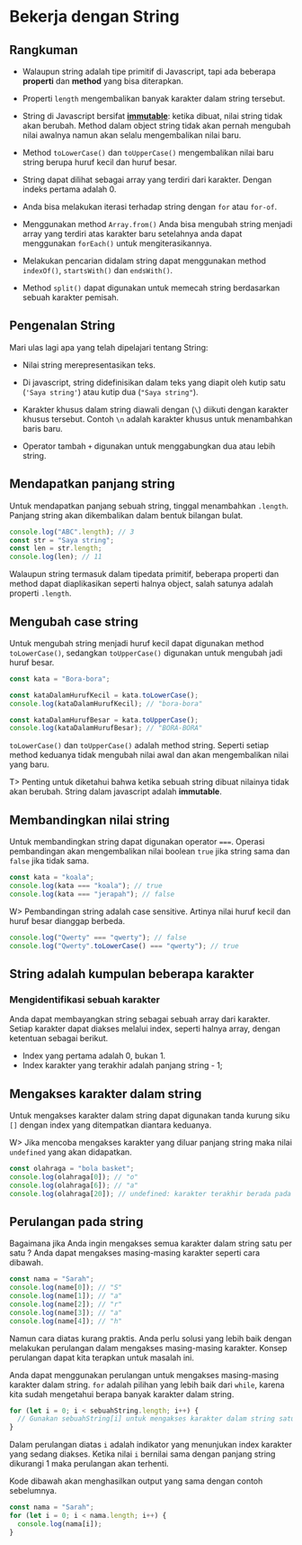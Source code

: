# Bekerja dengan String

## Rangkuman

* Walaupun string adalah tipe primitif di Javascript, tapi ada beberapa **properti** dan **method** yang bisa diterapkan.

* Properti `length` mengembalikan banyak karakter dalam string tersebut.

* String di Javascript bersifat  **[immutable]( https://en.wikipedia.org/wiki/Immutable_object )**: ketika dibuat, nilai string tidak akan berubah. Method dalam object string tidak akan pernah mengubah nilai awalnya namun akan selalu mengembalikan nilai baru.

* Method `toLowerCase()` dan `toUpperCase()` mengembalikan nilai baru string berupa huruf kecil dan huruf besar.

* String dapat dilihat sebagai array yang terdiri dari karakter. Dengan indeks pertama adalah 0.

* Anda bisa melakukan iterasi terhadap string dengan `for` atau `for-of`.

* Menggunakan method `Array.from()` Anda bisa mengubah string menjadi array yang terdiri atas karakter baru setelahnya anda dapat menggunakan `forEach()` untuk mengiterasikannya.

* Melakukan pencarian didalam string dapat menggunakan method `indexOf()`, `startsWith()` dan `endsWith()`.

* Method `split()` dapat digunakan untuk memecah string berdasarkan sebuah karakter pemisah. 

## Pengenalan String 

Mari ulas lagi apa yang telah dipelajari tentang String:

* Nilai string merepresentasikan teks.

* Di javascript, string didefinisikan dalam teks yang diapit oleh kutip satu (`'Saya string'`) atau kutip dua (`"Saya string"`).

* Karakter khusus dalam string diawali dengan (`\`) diikuti dengan karakter khusus tersebut. Contoh `\n` adalah karakter khusus untuk menambahkan baris baru.

* Operator tambah `+` digunakan untuk menggabungkan dua atau lebih string.

## Mendapatkan panjang string

Untuk mendapatkan panjang sebuah string, tinggal menambahkan `.length`. Panjang string akan dikembalikan dalam bentuk bilangan bulat.

```js
console.log("ABC".length); // 3
const str = "Saya string";
const len = str.length;
console.log(len); // 11
```

Walaupun string termasuk dalam tipedata primitif, beberapa properti dan method dapat diaplikasikan seperti halnya object, salah satunya adalah properti `.length`.

## Mengubah case string

Untuk mengubah string menjadi huruf kecil dapat digunakan method `toLowerCase()`, sedangkan `toUpperCase()` digunakan untuk mengubah jadi huruf besar.

```js
const kata = "Bora-bora";

const kataDalamHurufKecil = kata.toLowerCase();
console.log(kataDalamHurufKecil); // "bora-bora"

const kataDalamHurufBesar = kata.toUpperCase();
console.log(kataDalamHurufBesar); // "BORA-BORA"
```

`toLowerCase()` dan `toUpperCase()` adalah method string. Seperti setiap method keduanya tidak mengubah nilai awal dan akan mengembalikan nilai yang baru. 

T> Penting untuk diketahui bahwa ketika sebuah string dibuat nilainya tidak akan berubah. String dalam javascript adalah **immutable**.

## Membandingkan nilai string

Untuk membandingkan string dapat digunakan operator `===`. Operasi pembandingan akan mengembalikan nilai boolean `true` jika string sama dan `false` jika tidak sama.

```js
const kata = "koala";
console.log(kata === "koala"); // true
console.log(kata === "jerapah"); // false
```

W> Pembandingan string adalah case sensitive. Artinya nilai huruf kecil dan huruf besar dianggap berbeda.

```js
console.log("Qwerty" === "qwerty"); // false
console.log("Qwerty".toLowerCase() === "qwerty"); // true
```

## String adalah kumpulan beberapa karakter

### Mengidentifikasi sebuah karakter

Anda dapat membayangkan string sebagai sebuah array dari karakter. Setiap karakter dapat diakses melalui index, seperti halnya array, dengan ketentuan sebagai berikut.

* Index yang pertama adalah 0, bukan 1.
* Index karakter yang terakhir adalah panjang string - 1;

## Mengakses karakter dalam string

Untuk mengakses karakter dalam string dapat digunakan tanda kurung siku `[]` dengan index yang ditempatkan diantara keduanya.

W> Jika mencoba mengakses karakter yang diluar panjang string maka nilai `undefined` yang akan didapatkan.

```js
const olahraga = "bola basket";
console.log(olahraga[0]); // "o"
console.log(olahraga[6]); // "a"
console.log(olahraga[20]); // undefined: karakter terakhir berada pada index 10
```

## Perulangan pada string

Bagaimana jika Anda ingin mengakses semua karakter dalam string satu per satu ? Anda dapat mengakses masing-masing karakter seperti cara dibawah.

```js
const nama = "Sarah";
console.log(name[0]); // "S"
console.log(name[1]); // "a"
console.log(name[2]); // "r"
console.log(name[3]); // "a"
console.log(name[4]); // "h"
```

Namun cara diatas kurang praktis. Anda perlu solusi yang lebih baik dengan melakukan perulangan dalam mengakses masing-masing karakter. Konsep perulangan dapat kita terapkan untuk masalah ini.

Anda dapat menggunakan perulangan untuk mengakses masing-masing karakter dalam string. `for` adalah pilihan yang lebih baik dari `while`, karena kita sudah mengetahui berapa banyak karakter dalam string.

```js
for (let i = 0; i < sebuahString.length; i++) {
  // Gunakan sebuahString[i] untuk mengakses karakter dalam string satu per satu
}
```

Dalam perulangan diatas `i` adalah indikator yang menunjukan index karakter yang sedang diakses. Ketika nilai `i` bernilai sama dengan panjang string dikurangi 1 maka perulangan akan terhenti.

Kode dibawah akan menghasilkan output yang sama dengan contoh sebelumnya.

```js
const nama = "Sarah";
for (let i = 0; i < nama.length; i++) {
  console.log(nama[i]);
}
```

